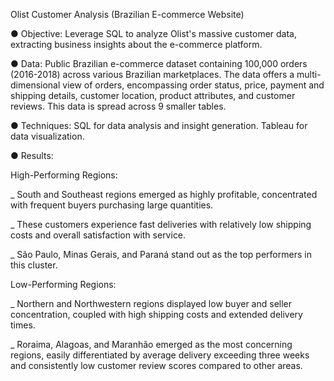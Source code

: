 Olist Customer Analysis (Brazilian E-commerce Website)

● Objective: Leverage SQL to analyze Olist's massive customer data, extracting business insights about the e-commerce platform.

● Data: Public Brazilian e-commerce dataset containing 100,000 orders (2016-2018) across various Brazilian marketplaces. 
The data offers a multi-dimensional view of orders, encompassing order status, price, payment and shipping details, customer location, 
product attributes, and customer reviews. This data is spread across 9 smaller tables.

● Techniques: SQL for data analysis and insight generation. Tableau for data visualization.

● Results:

High-Performing Regions: 

_ South and Southeast regions emerged as highly profitable, concentrated with frequent buyers purchasing large quantities. 

_ These customers experience fast deliveries with relatively low shipping costs and overall satisfaction with service. 

_ São Paulo, Minas Gerais, and Paraná stand out as the top performers in this cluster.

Low-Performing Regions: 

_ Northern and Northwestern regions displayed low buyer and seller concentration, coupled with high shipping costs and extended delivery times. 

_ Roraima, Alagoas, and Maranhão emerged as the most concerning regions, 
easily differentiated by average delivery exceeding three weeks 
and consistently low customer review scores compared to other areas.
